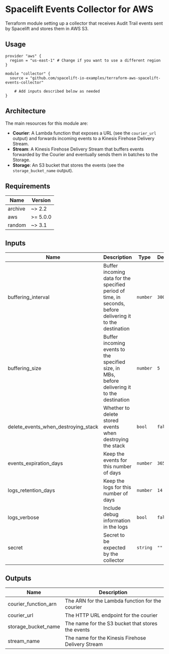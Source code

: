 # Spacelift Events Collector for AWS

Terraform module setting up a collector that receives Audit Trail events sent by Spacelift and stores them in AWS S3.

## Usage

```hcl
provider "aws" {
  region = "us-east-1" # Change if you want to use a different region
}

module "collector" {
  source = "github.com/spacelift-io-examples/terraform-aws-spacelift-events-collector"

	# Add inputs described below as needed
}
```

## Architecture

The main resources for this module are:

- **Courier**: A Lambda function that exposes a URL (see the `courier_url` output) and forwards incoming events to a Kinesis Firehose Delivery Stream.
- **Stream**: A Kinesis Firehose Delivery Stream that buffers events forwarded by the Courier and eventually sends them in batches to the Storage.
- **Storage**: An S3 bucket that stores the events (see the `storage_bucket_name` output).

<!-- BEGIN_TF_DOCS -->
## Requirements

| Name | Version |
|------|---------|
| archive | ~> 2.2 |
| aws | >= 5.0.0 |
| random | ~> 3.1 |

## Inputs

| Name | Description | Type | Default | Required |
|------|-------------|------|---------|:--------:|
| buffering\_interval | Buffer incoming data for the specified period of time, in seconds, before delivering it to the destination | `number` | `300` | no |
| buffering\_size | Buffer incoming events to the specified size, in MBs, before delivering it to the destination | `number` | `5` | no |
| delete\_events\_when\_destroying\_stack | Whether to delete stored events when destroying the stack | `bool` | `false` | no |
| events\_expiration\_days | Keep the events for this number of days | `number` | `365` | no |
| logs\_retention\_days | Keep the logs for this number of days | `number` | `14` | no |
| logs\_verbose | Include debug information in the logs | `bool` | `false` | no |
| secret | Secret to be expected by the collector | `string` | `""` | no |

## Outputs

| Name | Description |
|------|-------------|
| courier\_function\_arn | The ARN for the Lambda function for the courier |
| courier\_url | The HTTP URL endpoint for the courier |
| storage\_bucket\_name | The name for the S3 bucket that stores the events |
| stream\_name | The name for the Kinesis Firehose Delivery Stream |
<!-- END_TF_DOCS -->
